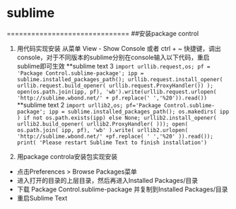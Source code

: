# sublime
==============================
##安装package control
1. 用代码实现安装
从菜单 View - Show Console 或者 ctrl + ~ 快捷键，调出 console，对于不同版本的sublime分别在console输入以下代码，重启sublime即可生效
**sublime text 3
```import urllib.request,os; pf = 'Package Control.sublime-package'; ipp = sublime.installed_packages_path(); urllib.request.install_opener( urllib.request.build_opener( urllib.request.ProxyHandler()) ); open(os.path.join(ipp, pf), 'wb').write(urllib.request.urlopen( 'http://sublime.wbond.net/' + pf.replace(' ','%20')).read())```
**sublime text 2
```import urllib2,os; pf='Package Control.sublime-package'; ipp = sublime.installed_packages_path(); os.makedirs( ipp ) if not os.path.exists(ipp) else None; urllib2.install_opener( urllib2.build_opener( urllib2.ProxyHandler( ))); open( os.path.join( ipp, pf), 'wb' ).write( urllib2.urlopen( 'http://sublime.wbond.net/' +pf.replace( ' ','%20' )).read()); print( 'Please restart Sublime Text to finish installation')```

2. 用package controla安装包实现安装
  * 点击Preferences > Browse Packages菜单
  * 进入打开的目录的上层目录，然后再进入Installed Packages/目录
  * 下载 Package Control.sublime-package 并复制到Installed Packages/目录
  * 重启Sublime Text
##
